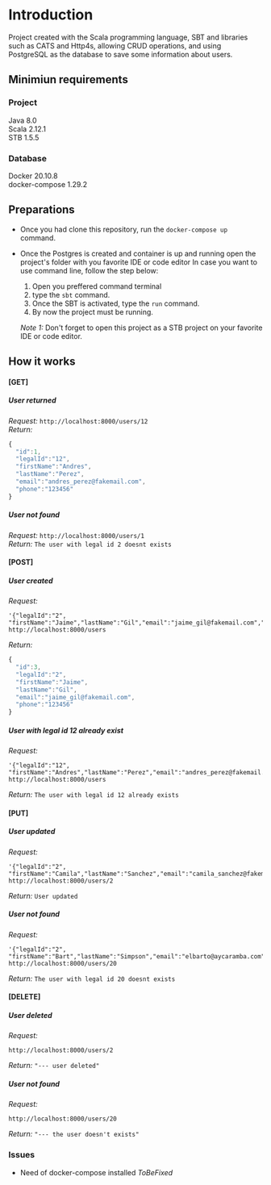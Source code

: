 # Introduction

Project created with the Scala programming language, SBT and libraries such as CATS and Http4s, allowing CRUD operations, and using PostgreSQL as the database to save some information about users.

## Minimiun requirements

### Project
  Java 8.0  
  Scala 2.12.1  
  STB 1.5.5  
  
### Database
  Docker 20.10.8  
  docker-compose 1.29.2
  
## Preparations

 - Once you had clone this repository, run the `docker-compose up` command.
 - Once the Postgres is created and container is up and running open the project's folder with you favorite IDE or code editor
 	In case you want to use command line, follow the step below:
 	  1. Open you preffered command terminal
 	  2. type the `sbt` command.
 	  3. Once the SBT is activated, type the `run` command.
 	  3. By now the project must be running.
 	  
     *Note 1:* Don't forget to open this project as a STB project on your favorite IDE or code editor.

## How it works

#### [GET]

##### User returned
*Request:* `http://localhost:8000/users/12`  
*Return:* 
```javascript
{
  "id":1,
  "legalId":"12",
  "firstName":"Andres",
  "lastName":"Perez",
  "email":"andres_perez@fakemail.com",
  "phone":"123456"
}
```

##### User not found
*Request:* `http://localhost:8000/users/1`  
*Return:* `The user with legal id 2 doesnt exists`
 
#### [POST]
##### User created
*Request:* 
```http
'{"legalId":"2", "firstName":"Jaime","lastName":"Gil","email":"jaime_gil@fakemail.com","phone":"123456"}' 
http://localhost:8000/users
```  
*Return:* 
```javascript
{
  "id":3,
  "legalId":"2",
  "firstName":"Jaime",
  "lastName":"Gil",
  "email":"jaime_gil@fakemail.com",
  "phone":"123456"
}
```

##### User with legal id 12 already exist
*Request:* 
```http
'{"legalId":"12", "firstName":"Andres","lastName":"Perez","email":"andres_perez@fakemail.com","phone":"123456"}' http://localhost:8000/users
```  
*Return:* `The user with legal id 12 already exists`

#### [PUT]

##### User updated
*Request:* 
```http
'{"legalId":"2", "firstName":"Camila","lastName":"Sanchez","email":"camila_sanchez@fakemail.com","phone":"123456"}' http://localhost:8000/users/2
```  
*Return:* `User updated`

##### User not found
*Request:* 
```http
'{"legalId":"2", "firstName":"Bart","lastName":"Simpson","email":"elbarto@aycaramba.com","phone":"555555"}' http://localhost:8000/users/20
```  
*Return:* `The user with legal id 20 doesnt exists`


#### [DELETE]

##### User deleted
*Request:* 
```http
http://localhost:8000/users/2
```  
*Return:* `"--- user deleted"`

##### User not found
*Request:* 
```http
http://localhost:8000/users/20
```  
*Return:* `"--- the user doesn't exists"`


### Issues

  - Need of docker-compose installed *ToBeFixed*


